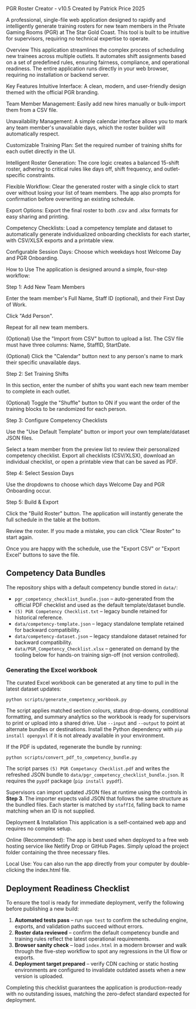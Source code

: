 PGR Roster Creator - v10.5
Created by Patrick Price 2025

A professional, single-file web application designed to rapidly and intelligently generate training rosters for new team members in the Private Gaming Rooms (PGR) at The Star Gold Coast. This tool is built to be intuitive for supervisors, requiring no technical expertise to operate.

Overview
This application streamlines the complex process of scheduling new trainees across multiple outlets. It automates shift assignments based on a set of predefined rules, ensuring fairness, compliance, and operational readiness. The entire application runs directly in your web browser, requiring no installation or backend server.

Key Features
Intuitive Interface: A clean, modern, and user-friendly design themed with the official PGR branding.

Team Member Management: Easily add new hires manually or bulk-import them from a CSV file.

Unavailability Management: A simple calendar interface allows you to mark any team member's unavailable days, which the roster builder will automatically respect.

Customizable Training Plan: Set the required number of training shifts for each outlet directly in the UI.

Intelligent Roster Generation: The core logic creates a balanced 15-shift roster, adhering to critical rules like days off, shift frequency, and outlet-specific constraints.

Flexible Workflow: Clear the generated roster with a single click to start over without losing your list of team members. The app also prompts for confirmation before overwriting an existing schedule.

Export Options: Export the final roster to both .csv and .xlsx formats for easy sharing and printing.

Competency Checklists: Load a competency template and dataset to automatically generate individualized onboarding checklists for each starter, with CSV/XLSX exports and a printable view.

Configurable Session Days: Choose which weekdays host Welcome Day and PGR Onboarding.

How to Use
  The application is designed around a simple, four-step workflow:

Step 1: Add New Team Members

Enter the team member's Full Name, Staff ID (optional), and their First Day of Work.

Click "Add Person".

Repeat for all new team members.

(Optional) Use the "Import from CSV" button to upload a list. The CSV file must have three columns: Name, StaffID, StartDate.

(Optional) Click the "Calendar" button next to any person's name to mark their specific unavailable days.

Step 2: Set Training Shifts

In this section, enter the number of shifts you want each new team member to complete in each outlet.

(Optional) Toggle the "Shuffle" button to ON if you want the order of the training blocks to be randomized for each person.

Step 3: Configure Competency Checklists

Use the "Use Default Template" button or import your own template/dataset JSON files.

Select a team member from the preview list to review their personalized competency checklist. Export all checklists (CSV/XLSX), download an individual checklist, or open a printable view that can be saved as PDF.

Step 4: Select Session Days

Use the dropdowns to choose which days Welcome Day and PGR Onboarding occur.

Step 5: Build & Export

Click the "Build Roster" button. The application will instantly generate the full schedule in the table at the bottom.

Review the roster. If you made a mistake, you can click "Clear Roster" to start again.

Once you are happy with the schedule, use the "Export CSV" or "Export Excel" buttons to save the file.

Competency Data Bundles
----------------------

The repository ships with a default competency bundle stored in `data/`:

* `pgr_competency_checklist_bundle.json` – auto-generated from the official PDF checklist and used as the default template/dataset bundle.
* `(5) PGR Competency Checklist.txt` – legacy bundle retained for historical reference.
* `data/competency-template.json` – legacy standalone template retained for backward compatibility.
* `data/competency-dataset.json` – legacy standalone dataset retained for backward compatibility.
* `data/PGR_Competency_Checklist.xlsx` – generated on demand by the tooling below for hands-on training sign-off (not version controlled).

### Generating the Excel workbook

The curated Excel workbook can be generated at any time to pull in the latest dataset updates:

```
python scripts/generate_competency_workbook.py
```

The script applies matched section colours, status drop-downs, conditional formatting, and summary analytics so the workbook is ready for supervisors to print or upload into a shared drive. Use `--input` and `--output` to point at alternate bundles or destinations. Install the Python dependency with `pip install openpyxl` if it is not already available in your environment.

If the PDF is updated, regenerate the bundle by running:

```
python scripts/convert_pdf_to_competency_bundle.py
```

The script parses `(5) PGR Competancy Checklist.pdf` and writes the refreshed JSON bundle to `data/pgr_competency_checklist_bundle.json`.
It requires the `pypdf` package (`pip install pypdf`).

Supervisors can import updated JSON files at runtime using the controls in **Step 3**. The importer expects valid JSON that follows the same structure as the bundled files. Each starter is matched by `staffId`, falling back to name matching when an ID is not supplied.

Deployment & Installation
This application is a self-contained web app and requires no complex setup.

Online (Recommended): The app is best used when deployed to a free web hosting service like Netlify Drop or GitHub Pages. Simply upload the project folder containing the three necessary files.

Local Use: You can also run the app directly from your computer by double-clicking the index.html file.

Deployment Readiness Checklist
------------------------------

To ensure the tool is ready for immediate deployment, verify the following before publishing a new build:

1. **Automated tests pass** – run `npm test` to confirm the scheduling engine, exports, and validation paths succeed without errors.
2. **Roster data reviewed** – confirm the default competency bundle and training rules reflect the latest operational requirements.
3. **Browser sanity check** – load `index.html` in a modern browser and walk through the five-step workflow to spot any regressions in the UI flow or exports.
4. **Deployment target prepared** – verify CDN caching or static hosting environments are configured to invalidate outdated assets when a new version is uploaded.

Completing this checklist guarantees the application is production-ready with no outstanding issues, matching the zero-defect standard expected for deployment.
